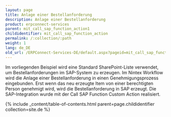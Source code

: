 ```yaml
---
layout: page
title: Anlage einer Bestellanforderung
description: Anlage einer Bestellanforderung
product: erpconnect-services
parent: mit_call_sap_function_action1
childidentifier: mit_call_sap_function_action
permalink: /:collection/:path
weight: 1
lang: de_DE
old_url: /ERPConnect-Services-DE/default.aspx?pageid=mit_call_sap_function_action
---
```


Im vorliegenden Beispiel wird eine Standard SharePoint-Liste verwendet, um Bestellanforderungen im SAP-System zu erzeugen.  Im Nintex Workflow wird die Anlage einer Bestellanforderung in einen Genehmigungsprozess eingebunden. Erst wenn das neu erzeugte Item von einer berechtigten Person genehmigt wird, wird die Bestellanforderung in SAP erzeugt. Die SAP-Integration wurde mit der Call SAP Function Custom Action realisiert.  

{% include _content/table-of-contents.html parent=page.childidentifier collection=site.de %}